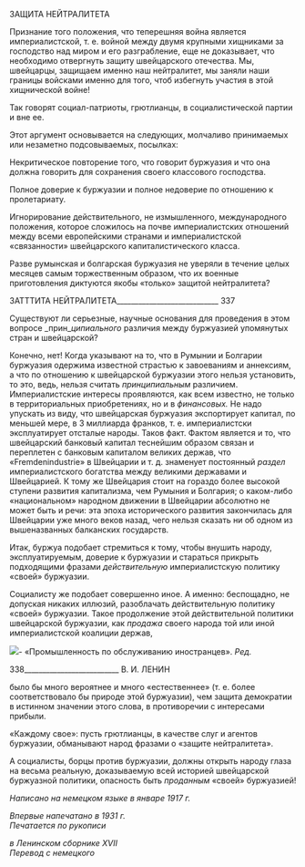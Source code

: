 ЗАЩИТА НЕЙТРАЛИТЕТА

Признание того положения, что теперешняя война является империалистской, т. е. войной между двумя крупными хищниками за господство над миром и его разграбле­ние, еще не доказывает, что необходимо отвергнуть защиту швейцарского отечества. Мы, швейцарцы, защищаем именно наш нейтралитет, мы заняли наши границы вой­сками именно для того, чтоб избегнуть участия в этой хищнической войне!

Так говорят социал-патриоты, грютлианцы, в социалистической партии и вне ее.

Этот аргумент основывается на следующих, молчаливо принимаемых или незаметно подсовываемых, посылках:

Некритическое повторение того, что говорит буржуазия и что она должна говорить для сохранения своего классового господства.

Полное доверие к буржуазии и полное недоверие по отношению к пролетариату.

Игнорирование действительного, не измышленного, международного положения, которое сложилось на почве империалистских отношений между всеми европейскими странами и империалистской «связанности» швейцарского капиталистического класса.

Разве румынская и болгарская буржуазия не уверяли в течение целых месяцев самым торжественным образом, что их военные приготовления диктуются якобы «только» защитой нейтралитета?

  

ЗАТТТИТА НЕЙТРАЛИТЕТА____________________________ 337

Существуют ли серьезные, научные основания для проведения в этом вопросе _прин­__ципиального_ различия между буржуазией упомянутых стран и швейцарской?

Конечно, нет! Когда указывают на то, что в Румынии и Болгарии буржуазия одер­жима известной страстью к завоеваниям и аннексиям, а что по отношению к швейцар­ской буржуазии этого нельзя установить, то это, ведь, нельзя считать _принципиальным_ различием. Империалистские интересы проявляются, как всем известно, не только в территориальных приобретениях, но и в _финансовых._ Не надо упускать из виду, что швейцарская буржуазия экспортирует капитал, по меньшей мере, в 3 миллиарда фран­ков, т. е. империалистски эксплуатирует отсталые народы. Таков факт. Фактом являет­ся и то, что швейцарский банковый капитал теснейшим образом связан и переплетен с банковым капиталом великих держав, что «Fremdenindustrie» в Швейцарии и т. д. зна­менует постоянный _раздел_ империалистского богатства между великими державами и Швейцарией. К тому же Швейцария стоит на гораздо более высокой ступени развития капитализма, чем Румыния и Болгария; о каком-либо «национальном» народном дви­жении в Швейцарии абсолютно не может быть и речи: эта эпоха исторического разви­тия закончилась для Швейцарии уже много веков назад, чего нельзя сказать ни об од­ном из вышеназванных балканских государств.

Итак, буржуа подобает стремиться к тому, чтобы внушить народу, эксплуатируе­мым, доверие к буржуазии и стараться прикрыть подходящими фразами _действитель­ную_ империалистскую политику «своей» буржуазии.

Социалисту же подобает совершенно иное. А именно: беспощадно, не допуская ни­каких иллюзий, разоблачать действительную политику «своей» буржуазии. Такое про­должение этой действительной политики швейцарской буржуазии, как _продажа_ своего народа той или иной империалистской коалиции держав,

![](file:///C:/Users/bot32/AppData/Local/Temp/msohtmlclip1/01/clip_image001.png)- «Промышленность по обслуживанию иностранцев». _Ред._

  

338__________________________ В. И. ЛЕНИН

было бы много вероятнее и много «естественнее» (т. е. более соответствовало бы при­роде этой буржуазии), чем защита демократии в истинном значении этого слова, в про­тиворечии с интересами прибыли.

«Каждому свое»: пусть грютлианцы, в качестве слуг и агентов буржуазии, обманы­вают народ фразами о «защите нейтралитета».

А социалисты, борцы против буржуазии, должны открыть народу глаза на весьма реальную, доказываемую всей историей швейцарской буржуазной политики, опасность быть _проданным_ «своей» буржуазией!

_Написано на немецком языке_ _в январе 1917 г._

_Впервые напечатано в 1931 г.                                                             Печатается по рукописи_

_в Ленинском сборнике_ _XVII_                                                                    _Перевод с немецкого_